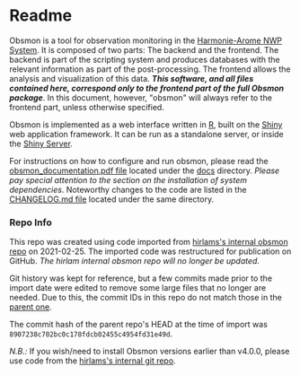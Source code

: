 # Readme

Obsmon is a tool for observation monitoring in the [Harmonie-Arome NWP
System](http://hirlam.org). It is composed of two parts: The backend
and the frontend. The backend is part of the scripting system and produces
databases with the relevant information as part of the post-processing.
The frontend allows the analysis and visualization of this data. ***This
software, and all files contained here, correspond only to the frontend
part of the full Obsmon package***. In this document, however, "obsmon"
will always refer to the frontend part, unless otherwise specified.

Obsmon is implemented as a web interface written in
[R](https://www.r-project.org), built on the
[Shiny](https://shiny.rstudio.com) web application framework.
It can be run as a standalone server, or inside the [Shiny
Server](https://www.rstudio.com/products/shiny/shiny-server).

For instructions on how to configure and run obsmon, please read the
[obsmon_documentation.pdf file](./docs/obsmon_documentation.pdf) located
under the [docs](./docs) directory. *Please pay special attention to the section
on the installation of system dependencies*. Noteworthy changes to the
code are listed in the [CHANGELOG.md file](./docs/CHANGELOG.md) located
under the same directory.


### Repo Info

This repo was created using code imported from [hirlams's internal obsmon repo](git@hirlam.org:Obsmon)
on 2021-02-25. The imported code was restructured for publication on GitHub.
*The hirlam internal obsmon repo will no longer be updated.*

Git history was kept for reference, but a few commits made prior to the import date were
edited to remove some large files that no longer are needed. Due to this, the commit IDs
in this repo do not match those in the [parent one](git@hirlam.org:Obsmon).

The commit hash of the parent repo's  HEAD at the time of import was
`8907238c702bc0c178fdcb02455c4954fd31e49d`.

*N.B.:* If you wish/need to install Obsmon versions earlier than v4.0.0, please use
code from the [hirlams's internal git repo](git@hirlam.org:Obsmon).
